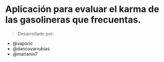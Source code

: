 # Aplicaci&oacute;n para evaluar el karma de las gasolineras que frecuentas.

> Desarrollado por:

* @vaporic
* @dancovarrubias
* @marianin7